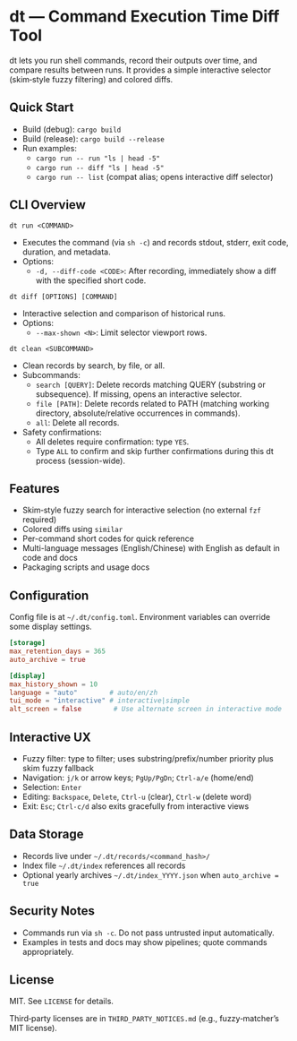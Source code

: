 # dt — Command Execution Time Diff Tool

dt lets you run shell commands, record their outputs over time, and compare results between runs. It provides a simple interactive selector (skim‑style fuzzy filtering) and colored diffs.

## Quick Start

- Build (debug): `cargo build`
- Build (release): `cargo build --release`
- Run examples:
  - `cargo run -- run "ls | head -5"`
  - `cargo run -- diff "ls | head -5"`
  - `cargo run -- list` (compat alias; opens interactive diff selector)

## CLI Overview

`dt run <COMMAND>`
- Executes the command (via `sh -c`) and records stdout, stderr, exit code, duration, and metadata.
- Options:
  - `-d, --diff-code <CODE>`: After recording, immediately show a diff with the specified short code.

`dt diff [OPTIONS] [COMMAND]`
- Interactive selection and comparison of historical runs.
- Options:
  - `--max-shown <N>`: Limit selector viewport rows.

`dt clean <SUBCOMMAND>`
- Clean records by search, by file, or all.
- Subcommands:
  - `search [QUERY]`: Delete records matching QUERY (substring or subsequence). If missing, opens an interactive selector.
  - `file [PATH]`: Delete records related to PATH (matching working directory, absolute/relative occurrences in commands).
  - `all`: Delete all records.
- Safety confirmations:
  - All deletes require confirmation: type `YES`.
  - Type `ALL` to confirm and skip further confirmations during this dt process (session-wide).

## Features

- Skim‑style fuzzy search for interactive selection (no external `fzf` required)
- Colored diffs using `similar`
- Per-command short codes for quick reference
- Multi-language messages (English/Chinese) with English as default in code and docs
- Packaging scripts and usage docs

## Configuration

Config file is at `~/.dt/config.toml`. Environment variables can override some display settings.

```toml
[storage]
max_retention_days = 365
auto_archive = true

[display]
max_history_shown = 10
language = "auto"        # auto/en/zh
tui_mode = "interactive" # interactive|simple
alt_screen = false        # Use alternate screen in interactive mode
```

## Interactive UX

- Fuzzy filter: type to filter; uses substring/prefix/number priority plus skim fuzzy fallback
- Navigation: `j/k` or arrow keys; `PgUp/PgDn`; `Ctrl-a/e` (home/end)
- Selection: `Enter`
- Editing: `Backspace`, `Delete`, `Ctrl-u` (clear), `Ctrl-w` (delete word)
- Exit: `Esc`; `Ctrl-c/d` also exits gracefully from interactive views

## Data Storage

- Records live under `~/.dt/records/<command_hash>/`
- Index file `~/.dt/index` references all records
- Optional yearly archives `~/.dt/index_YYYY.json` when `auto_archive = true`

## Security Notes

- Commands run via `sh -c`. Do not pass untrusted input automatically.
- Examples in tests and docs may show pipelines; quote commands appropriately.

## License

MIT. See `LICENSE` for details.

Third‑party licenses are in `THIRD_PARTY_NOTICES.md` (e.g., fuzzy‑matcher’s MIT license).
